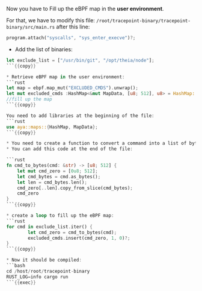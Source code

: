 Now you have to Fill up the eBPF map in the **user environment**.

For that, we have to modify this file: `/root/tracepoint-binary/tracepoint-binary/src/main.rs` after this line:

```rust
program.attach("syscalls", "sys_enter_execve")?;
```

* Add the list of binaries:
```rust
let exclude_list = ["/usr/bin/git", "/opt/theia/node"];
```{{copy}}

* Retrieve eBPF map in the user environment:
```rust
let map = ebpf.map_mut("EXCLUDED_CMDS").unwrap();
let mut excluded_cmds :HashMap<&mut MapData, [u8; 512], u8> = HashMap::try_from(map)?;
//fill up the map
```{{copy}}

You need to add libraries at the beginning of the file:
```rust
use aya::maps::{HashMap, MapData};
```{{copy}}

* You need to create a function to convert a command into a list of bytes and zeros of length 512.
* You can add this code at the end of the file:

```rust
fn cmd_to_bytes(cmd: &str) -> [u8; 512] {
    let mut cmd_zero = [0u8; 512];
    let cmd_bytes = cmd.as_bytes();
    let len = cmd_bytes.len();
    cmd_zero[..len].copy_from_slice(cmd_bytes);
    cmd_zero
}
```{{copy}}

* create a loop to fill up the eBPF map:
```rust
for cmd in exclude_list.iter() {
        let cmd_zero = cmd_to_bytes(cmd);
        excluded_cmds.insert(cmd_zero, 1, 0)?;
}
```{{copy}}

* Now it should be compiled:
```bash
cd /host/root/tracepoint-binary
RUST_LOG=info cargo run
```{{exec}}
